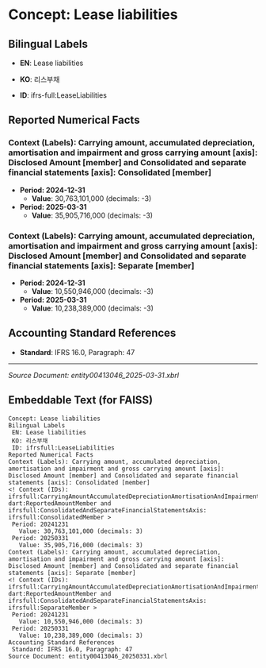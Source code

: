 # Concept: Lease liabilities

## Bilingual Labels
- **EN**: Lease liabilities
- **KO**: 리스부채

- **ID**: ifrs-full:LeaseLiabilities

## Reported Numerical Facts

### **Context (Labels): Carrying amount, accumulated depreciation, amortisation and impairment and gross carrying amount [axis]: Disclosed Amount [member] and Consolidated and separate financial statements [axis]: Consolidated [member]**
<!-- Context (IDs): ifrs-full:CarryingAmountAccumulatedDepreciationAmortisationAndImpairmentAndGrossCarryingAmountAxis: dart:ReportedAmountMember and ifrs-full:ConsolidatedAndSeparateFinancialStatementsAxis: ifrs-full:ConsolidatedMember -->
- **Period: 2024-12-31**
  - **Value**: 30,763,101,000 (decimals: -3)
- **Period: 2025-03-31**
  - **Value**: 35,905,716,000 (decimals: -3)

### **Context (Labels): Carrying amount, accumulated depreciation, amortisation and impairment and gross carrying amount [axis]: Disclosed Amount [member] and Consolidated and separate financial statements [axis]: Separate [member]**
<!-- Context (IDs): ifrs-full:CarryingAmountAccumulatedDepreciationAmortisationAndImpairmentAndGrossCarryingAmountAxis: dart:ReportedAmountMember and ifrs-full:ConsolidatedAndSeparateFinancialStatementsAxis: ifrs-full:SeparateMember -->
- **Period: 2024-12-31**
  - **Value**: 10,550,946,000 (decimals: -3)
- **Period: 2025-03-31**
  - **Value**: 10,238,389,000 (decimals: -3)

## Accounting Standard References
- **Standard**: IFRS 16.0, Paragraph: 47

---
*Source Document: entity00413046_2025-03-31.xbrl*
## Embeddable Text (for FAISS)
```text
Concept: Lease liabilities
Bilingual Labels
 EN: Lease liabilities
 KO: 리스부채
 ID: ifrsfull:LeaseLiabilities
Reported Numerical Facts
Context (Labels): Carrying amount, accumulated depreciation, amortisation and impairment and gross carrying amount [axis]: Disclosed Amount [member] and Consolidated and separate financial statements [axis]: Consolidated [member]
<! Context (IDs): ifrsfull:CarryingAmountAccumulatedDepreciationAmortisationAndImpairmentAndGrossCarryingAmountAxis: dart:ReportedAmountMember and ifrsfull:ConsolidatedAndSeparateFinancialStatementsAxis: ifrsfull:ConsolidatedMember >
 Period: 20241231
   Value: 30,763,101,000 (decimals: 3)
 Period: 20250331
   Value: 35,905,716,000 (decimals: 3)
Context (Labels): Carrying amount, accumulated depreciation, amortisation and impairment and gross carrying amount [axis]: Disclosed Amount [member] and Consolidated and separate financial statements [axis]: Separate [member]
<! Context (IDs): ifrsfull:CarryingAmountAccumulatedDepreciationAmortisationAndImpairmentAndGrossCarryingAmountAxis: dart:ReportedAmountMember and ifrsfull:ConsolidatedAndSeparateFinancialStatementsAxis: ifrsfull:SeparateMember >
 Period: 20241231
   Value: 10,550,946,000 (decimals: 3)
 Period: 20250331
   Value: 10,238,389,000 (decimals: 3)
Accounting Standard References
 Standard: IFRS 16.0, Paragraph: 47
Source Document: entity00413046_20250331.xbrl
```